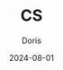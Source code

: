 ---
title: CS
icon: file
order: 4
author: Doris
category:
  - Fin
tags:
  - Fin
footer: 
copyright: 无版权
date: 2024-08-01
---